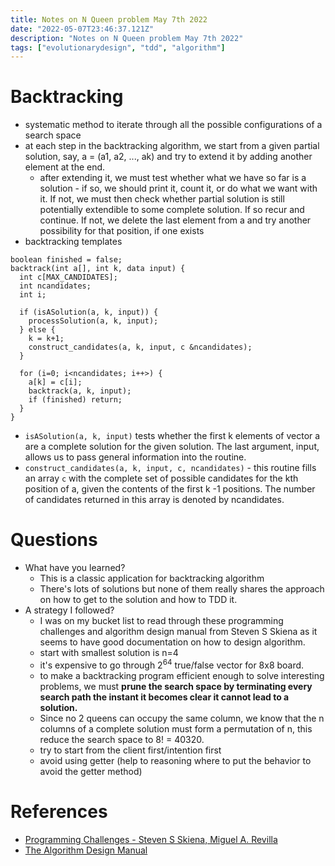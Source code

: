 ```yaml
---
title: Notes on N Queen problem May 7th 2022
date: "2022-05-07T23:46:37.121Z"
description: "Notes on N Queen problem May 7th 2022"
tags: ["evolutionarydesign", "tdd", "algorithm"]
---
```

# Backtracking
- systematic method to iterate through all the possible configurations of a search space
- at each step in the backtracking algorithm, we start from a given partial solution, say, a = (a1, a2, ..., ak) and try to extend it by adding another element at the end.
  - after extending it, we must test whether what we have so far is a solution - if so, we should print it, count it, or do what we want with it. If not, we must then check whether partial solution is still potentially extendible to some complete solution. If so recur and continue. If not, we delete the last element from a and try another possibility for that position, if one exists
- backtracking templates
```
boolean finished = false;
backtrack(int a[], int k, data input) {
  int c[MAX_CANDIDATES];
  int ncandidates;
  int i;

  if (isASolution(a, k, input)) {
    processSolution(a, k, input);
  } else {
    k = k+1;
    construct_candidates(a, k, input, c &ncandidates);
  }

  for (i=0; i<ncandidates; i++>) {
    a[k] = c[i];
    backtrack(a, k, input);
    if (finished) return;
  }
}
```
- `isASolution(a, k, input)` tests whether the first k elements of vector a are a complete solution for the given solution. The last argument, input, allows us to pass general information into the routine.
- `construct_candidates(a, k, input, c, ncandidates)` - this routine fills an array `c` with the complete set of possible candidates for the kth position of a, given the contents of the first k -1 positions. The number of candidates returned in this array is denoted by ncandidates. 

# Questions
- What have you learned?
  - This is a classic application for backtracking algorithm
  - There's lots of solutions but none of them really shares the approach on how to get to the solution and how to TDD it.
- A strategy I followed?
  - I was on my bucket list to read through these programming challenges and algorithm design manual from Steven S Skiena as it seems to have good documentation on how to design algorithm.
  - start with smallest solution is n=4
  - it's expensive to go through 2<sup>64</sup> true/false vector for 8x8 board.
  - to make a backtracking program efficient enough to solve interesting problems, we must **prune the search space by terminating every search path the instant it becomes clear it cannot lead to a solution.**
  - Since no 2 queens can occupy the same column, we know that the n columns of a complete solution must form a permutation of n, this reduce the search space to 8! = 40320.
  - try to start from the client first/intention first
  - avoid using getter (help to reasoning where to put the behavior to avoid the getter method)

# References
- [Programming Challenges - Steven S Skiena, Miguel A. Revilla](https://www.amazon.ca/Programming-Challenges-Contest-Training-Computer-ebook/dp/B008AFF2ZU/ref=tmm_kin_swatch_0?_encoding=UTF8&qid=1651932964&sr=8-1)
- [The Algorithm Design Manual](https://www.amazon.ca/Algorithm-Design-Manual-Steven-Skiena/dp/3030542556/ref=sr_1_1)